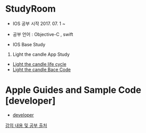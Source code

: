 # StudyRoom
- IOS 공부 시작 2017. 07. 1 ~ 
- 공부 언어 : Objective-C , swift

- IOS Base Study
1. Light the candle App Study 
- [Light the candle life cycle](https://github.com/KangHoyong/StudyRoom/issues/1)
- [Light the candle Bace Code](https://github.com/KangHoyong/StudyRoom/tree/master/ios%20study%201day%20(Light%20the%20candle))

#
# Apple Guides and Sample Code [developer]
- [developer](https://developer.apple.com/library/content/navigation/)



[강의 내용 및 공부 출처](http://e.ebadaq.com/)
